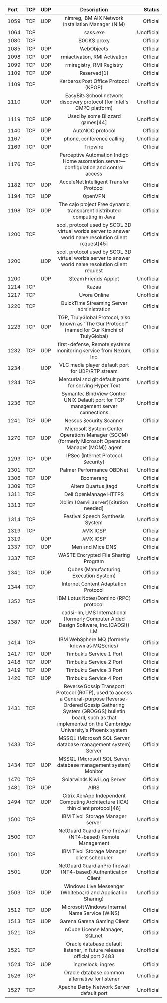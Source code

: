 | Port | TCP | UDP | Description | Status |
| :--- | :---: | :---: | :---: | ---: |
| 1059 | TCP | UDP | nimreg, IBM AIX Network Installation Manager (NIM) | Official |
| 1064 | TCP | | lsass.exe | Unofficial |
| 1080 | TCP | | SOCKS proxy | Official |
| 1085 | TCP | UDP | WebObjects | Official |
| 1098 | TCP | UDP | rmiactivation, RMI Activation | Official |
| 1099 | TCP | UDP | rmiregistry, RMI Registry | Official |
| 1109 | TCP | UDP | Reserved[1] | Official |
| 1109 | TCP | | Kerberos Post Office Protocol (KPOP) | Unofficial |
| 1110 | | UDP | EasyBits School network discovery protocol (for Intel's CMPC platform) | Unofficial |
| 1119 | TCP | UDP | Used by some Blizzard games[44] | Unofficial |
| 1140 | TCP | UDP | AutoNOC protocol | Official |
| 1167 | | UDP | phone, conference calling | Unofficial |
| 1169 | TCP | UDP | Tripwire | Official |
| 1176 | TCP | | Perceptive Automation Indigo Home automation server—configuration and control access | Official |
| 1182 | TCP | UDP | AcceleNet Intelligent Transfer Protocol | Official |
| 1194 | TCP | UDP | OpenVPN | Official |
| 1198 | TCP | UDP | The cajo project Free dynamic transparent distributed computing in Java | Official |
| 1200 | TCP | | scol, protocol used by SCOL 3D virtual worlds server to answer world name resolution client request[45] | Official |
| 1200 | | UDP | scol, protocol used by SCOL 3D virtual worlds server to answer world name resolution client request | Official |
| 1200 | | UDP | Steam Friends Applet | Unofficial |
| 1214 | TCP | | Kazaa | Official |
| 1217 | TCP | | Uvora Online | Unofficial |
| 1220 | TCP | | QuickTime Streaming Server administration | Official |
| 1223 | TCP | UDP | TGP, TrulyGlobal Protocol, also known as "The Gur Protocol" (named for Gur Kimchi of TrulyGlobal) | Official |
| 1232 | TCP | UDP | first-defense, Remote systems monitoring service from Nexum, Inc | Official |
| 1234 | | UDP | VLC media player default port for UDP/RTP stream | Unofficial |
| 1234 | TCP | | Mercurial and git default ports for serving Hyper Text | Unofficial |
| 1236 | TCP | | Symantec BindView Control UNIX Default port for TCP management server connections | Unofficial |
| 1241 | TCP | UDP | Nessus Security Scanner | Official |
| 1270 | TCP | UDP | Microsoft System Center Operations Manager (SCOM) (formerly Microsoft Operations Manager (MOM)) agent | Official |
| 1293 | TCP | UDP | IPSec (Internet Protocol Security) | Official |
| 1301 | TCP | | Palmer Performance OBDNet | Unofficial |
| 1306 | TCP | UDP | Boomerang | Official |
| 1309 | TCP | | Altera Quartus jtagd | Unofficial |
| 1311 | TCP | | Dell OpenManage HTTPS | Official |
| 1313 | TCP | | Xbiim (Canvii server)[citation needed] | Unofficial |
| 1314 | TCP | | Festival Speech Synthesis System | Unofficial |
| 1319 | TCP | | AMX ICSP | Official |
| 1319 | | UDP | AMX ICSP | Official |
| 1337 | TCP | UDP |  Men and Mice DNS | Official |
| 1337 | TCP | | WASTE Encrypted File Sharing Program | Unofficial |
| 1341 | TCP | UDP | Qubes (Manufacturing Execution System) | Official |
| 1344 | TCP | | Internet Content Adaptation Protocol | Official |
| 1352 | TCP | | IBM Lotus Notes/Domino (RPC) protocol | Official |
| 1387 | TCP | UDP | cadsi-lm, LMS International (formerly Computer Aided Design Software, Inc.(CADSI)) LM | Official |
| 1414 | TCP | | IBM WebSphere MQ (formerly known as MQSeries) | Official |
| 1417 | TCP | UDP | Timbuktu Service 1 Port | Official |
| 1418 | TCP | UDP | Timbuktu Service 2 Port | Official |
| 1419 | TCP | UDP | Timbuktu Service 3 Port | Official |
| 1420 | TCP | UDP | Timbuktu Service 4 Port | Official |
| 1431 | TCP | | Reverse Gossip Transport Protocol (RGTP), used to access a General-purpose Reverse-Ordered Gossip Gathering System (GROGGS) bulletin board, such as that implemented on the Cambridge University's Phoenix system | Official |
| 1433 | TCP | | MSSQL (Microsoft SQL Server database management system) Server | Official |
| 1434 | TCP | UDP | MSSQL (Microsoft SQL Server database management system) Monitor | Official |
| 1470 | TCP | | Solarwinds Kiwi Log Server | Official |
| 1481 | TCP | UDP | AIRS | Official |
| 1494 | TCP | UDP | Citrix XenApp Independent Computing Architecture (ICA) thin client protocol[46] | Official |
| 1500 | TCP | | IBM Tivoli Storage Manager server | Unofficial |
| 1500 | TCP | | NetGuard GuardianPro firewall (NT4-based) Remote Management | Unofficial |
| 1501 | TCP | | IBM Tivoli Storage Manager client scheduler | Unofficial |
| 1501 | | UDP | NetGuard GuardianPro firewall (NT4-based) Authentication Client | Unofficial |
| 1503 | TCP | UDP | Windows Live Messenger (Whiteboard and Application Sharing) | Unofficial |
| 1512 | TCP | UDP | Microsoft Windows Internet Name Service (WINS) | Official |
| 1513 | TCP | UDP | Garena Garena Gaming Client | Official |
| 1521 | TCP | | nCube License Manager, SQLnet | Official |
| 1521 | TCP | | Oracle database default listener, in future releases official port 2483 | Unofficial |
| 1524 | TCP | UDP | ingreslock, ingres | Official |
| 1526 | TCP | | Oracle database common alternative for listener | Unofficial |
| 1527 | TCP | | Apache Derby Network Server default port | Unofficial |
